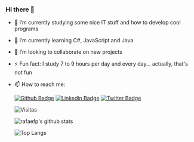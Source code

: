 ### Hi there 👋

- 🔭 I’m currently studying some nice IT stuff and how to develop cool programs
- 🌱 I’m currently learning C#, JavaScript and Java
- 👯 I’m looking to collaborate on new projects
- ⚡ Fun fact: I study 7 to 9 hours per day and every day... actually, that's not fun
- 📫 How to reach me: 

  [![Github Badge](https://img.shields.io/badge/-Github-000?style=for-the-badge&logo=Github&logoColor=white&link=https://github.com/rafaefp)](https://github.com/rafaefp)
  [![Linkedin Badge](https://img.shields.io/badge/-LinkedIn-blue?style=for-the-badge&logo=Linkedin&logoColor=white&link=https://www.linkedin.com/in/rafapimentel/)](https://www.linkedin.com/in/rafapimentel/)
  [![Twitter Badge](https://img.shields.io/badge/-Twitter-1ca0f1?style=for-the-badge&labelColor=1ca0f1&logo=twitter&logoColor=white&link=https://twitter.com/orafaefp)](https://twitter.com/orafaefp)
  
  ![Visitas](https://visitor-badge.glitch.me/badge?page_id=rafaefp.rafaefp)

  ![rafaefp's github stats](https://github-readme-stats.vercel.app/api?username=rafaefp&count_private=true&show_icons=true&theme=default)

  ![Top Langs](https://github-readme-stats.vercel.app/api/top-langs/?username=rafaefp)



<!--
**rafaefp/rafaefp** is a ✨ _special_ ✨ repository because its `README.md` (this file) appears on your GitHub profile.

Here are some ideas to get you started:

- 🔭 I’m currently working on ...
- 🌱 I’m currently learning ...
- 👯 I’m looking to collaborate on ...
- 🤔 I’m looking for help with ...
- 💬 Ask me about ...
- 📫 How to reach me: ...
- 😄 Pronouns: ...
- ⚡ Fun fact: ...
-->
